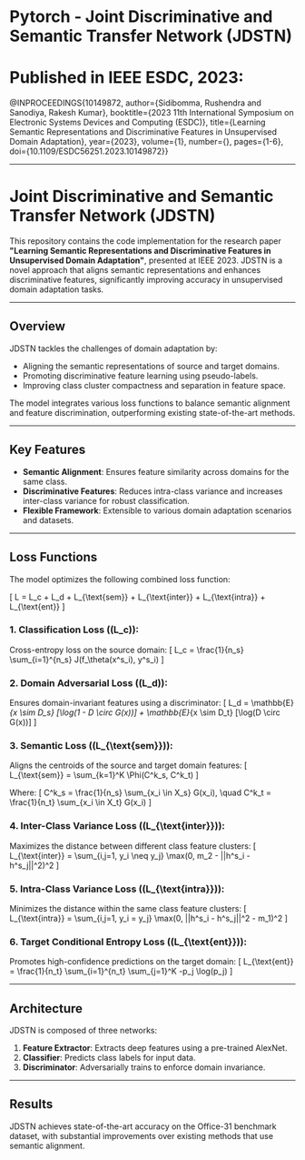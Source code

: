 # Pytorch - Joint Discriminative and Semantic Transfer Network (JDSTN)

# Published in IEEE ESDC, 2023:
@INPROCEEDINGS{10149872,
  author={Sidibomma, Rushendra and Sanodiya, Rakesh Kumar},
  booktitle={2023 11th International Symposium on Electronic Systems Devices and Computing (ESDC)}, 
  title={Learning Semantic Representations and Discriminative Features in Unsupervised Domain Adaptation}, 
  year={2023},
  volume={1},
  number={},
  pages={1-6},
  doi={10.1109/ESDC56251.2023.10149872}}

---

# Joint Discriminative and Semantic Transfer Network (JDSTN)

This repository contains the code implementation for the research paper **"Learning Semantic Representations and Discriminative Features in Unsupervised Domain Adaptation"**, presented at IEEE 2023. JDSTN is a novel approach that aligns semantic representations and enhances discriminative features, significantly improving accuracy in unsupervised domain adaptation tasks.

---

## Overview

JDSTN tackles the challenges of domain adaptation by:
- Aligning the semantic representations of source and target domains.
- Promoting discriminative feature learning using pseudo-labels.
- Improving class cluster compactness and separation in feature space.

The model integrates various loss functions to balance semantic alignment and feature discrimination, outperforming existing state-of-the-art methods.

---

## Key Features
- **Semantic Alignment**: Ensures feature similarity across domains for the same class.
- **Discriminative Features**: Reduces intra-class variance and increases inter-class variance for robust classification.
- **Flexible Framework**: Extensible to various domain adaptation scenarios and datasets.

---

## Loss Functions

The model optimizes the following combined loss function:

\[
L = L_c + L_d + L_{\text{sem}} + L_{\text{inter}} + L_{\text{intra}} + L_{\text{ent}}
\]

### 1. **Classification Loss (\(L_c\)):**
Cross-entropy loss on the source domain:
\[
L_c = \frac{1}{n_s} \sum_{i=1}^{n_s} J(f_\theta(x^s_i), y^s_i)
\]

### 2. **Domain Adversarial Loss (\(L_d\)):**
Ensures domain-invariant features using a discriminator:
\[
L_d = \mathbb{E}_{x \sim D_s} [\log(1 - D \circ G(x))] + \mathbb{E}_{x \sim D_t} [\log(D \circ G(x))]
\]

### 3. **Semantic Loss (\(L_{\text{sem}}\)):**
Aligns the centroids of the source and target domain features:
\[
L_{\text{sem}} = \sum_{k=1}^K \Phi(C^k_s, C^k_t)
\]

Where:
\[
C^k_s = \frac{1}{n_s} \sum_{x_i \in X_s} G(x_i), \quad C^k_t = \frac{1}{n_t} \sum_{x_i \in X_t} G(x_i)
\]

### 4. **Inter-Class Variance Loss (\(L_{\text{inter}}\)):**
Maximizes the distance between different class feature clusters:
\[
L_{\text{inter}} = \sum_{i,j=1, y_i \neq y_j} \max(0, m_2 - ||h^s_i - h^s_j||^2)^2
\]

### 5. **Intra-Class Variance Loss (\(L_{\text{intra}}\)):**
Minimizes the distance within the same class feature clusters:
\[
L_{\text{intra}} = \sum_{i,j=1, y_i = y_j} \max(0, ||h^s_i - h^s_j||^2 - m_1)^2
\]

### 6. **Target Conditional Entropy Loss (\(L_{\text{ent}}\)):**
Promotes high-confidence predictions on the target domain:
\[
L_{\text{ent}} = \frac{1}{n_t} \sum_{i=1}^{n_t} \sum_{j=1}^K -p_j \log(p_j)
\]

---

## Architecture

JDSTN is composed of three networks:
1. **Feature Extractor**: Extracts deep features using a pre-trained AlexNet.
2. **Classifier**: Predicts class labels for input data.
3. **Discriminator**: Adversarially trains to enforce domain invariance.

---

## Results

JDSTN achieves state-of-the-art accuracy on the Office-31 benchmark dataset, with substantial improvements over existing methods that use semantic alignment.

